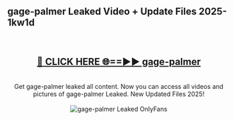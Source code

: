 <h2>gage-palmer Leaked Video + Update Files 2025- 1kw1d</h2>
<br>
<div align="center">
<h2><a href="https://libra.edu.pl?gage-palmer" rel="nofollow">🔴 CLICK HERE 🌐==►► gage-palmer</a></h2>
<br>
Get gage-palmer leaked all content. Now you can access all videos and pictures of gage-palmer Leaked. New Updated Files 2025!
<br>
<br>
<a href="https://libra.edu.pl?gage-palmer" rel="nofollow" data-target="animated-image.originalLink"><img src="https://i.ibb.co.com/WyWwxjT/player-gif2.gif" alt="gage-palmer Leaked OnlyFans" style="max-width: 100%; display: inline-block;" data-target="animated-image.originalImage"></a>
</div>
<br>